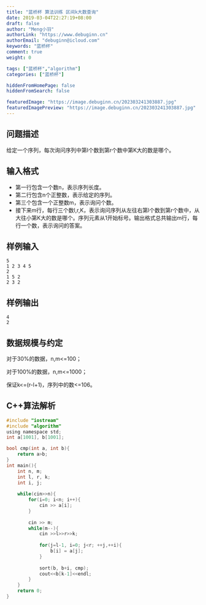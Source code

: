 ```yaml
---
title: "蓝桥杯 算法训练 区间k大数查询"
date: 2019-03-04T22:27:19+08:00
draft: false
author: "Meng小羽"
authorLink: "https://www.debuginn.cn"
authorEmail: "debuginn@icloud.com"
keywords: "蓝桥杯"
comment: true
weight: 0

tags: ["蓝桥杯","algorithm"]
categories: ["蓝桥杯"]

hiddenFromHomePage: false
hiddenFromSearch: false

featuredImage: "https://image.debuginn.cn/202303241303887.jpg"
featuredImagePreview: "https://image.debuginn.cn/202303241303887.jpg"
---
```


## 问题描述

给定一个序列，每次询问序列中第l个数到第r个数中第K大的数是哪个。

## 输入格式

- 第一行包含一个数n，表示序列长度。
- 第二行包含n个正整数，表示给定的序列。
- 第三个包含一个正整数m，表示询问个数。 
- 接下来m行，每行三个数l,r,K，表示询问序列从左往右第l个数到第r个数中，从大往小第K大的数是哪个。序列元素从1开始标号。输出格式总共输出m行，每行一个数，表示询问的答案。

## 样例输入

```shell
5
1 2 3 4 5
2
1 5 2
2 3 2
```

## 样例输出

```shell
4
2
```

## 数据规模与约定

对于30%的数据，n,m<=100；

对于100%的数据，n,m<=1000；

保证k<=(r-l+1)，序列中的数<=106。

## C++算法解析

```c
#include "iostream"
#include "algorithm"
using namespace std;
int a[1001], b[1001];

bool cmp(int a, int b){
	return a>b;
} 
int main(){
	int n, m;
	int l, r, k;
	int i, j;
	
	while(cin>>n){
		for(i=0; i<n; i++){
			cin >> a[i];
		}
		
		cin >> m;
		while(m--){
			cin >>l>>r>>k;
			
			for(j=l-1, i=0; j<r; ++j,++i){
				b[i] = a[j];
			}
			
			sort(b, b+i, cmp);
			cout<<b[k-1]<<endl;
		}
	}
	return 0;
}
```
